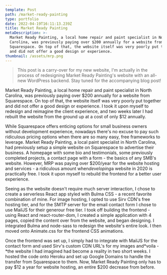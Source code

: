 ```yaml
---
template: Post
path: /market-ready-painting
type: portfolio
date: 2022-04-19T16:11:13.239Z
title: Market Ready Painting
metaDescription: >-
  Market Ready Painting, a local home repair and paint specialist in North
  Carolina, was previously paying over $200 annually for a website from
  Squarespace. On top of that, the website itself was very poorly put together
  and did not offer a good design or experience.
thumbnail: /assets/mrp.png
---
```

> This post is a carry-over for my new website, I'm actually in the process of redesigning Market Ready Painting's website with an all-new WordPress backend. Stay tuned for the accompanying blog post!

Market Ready Painting, a local home repair and paint specialist in North Carolina, was previously paying over $200 annually for a website from Squarespace. On top of that, the website itself was very poorly put together and did not offer a good design or experience. I took it upon myself to redesign and reimagine the client experience, and two weeks later I had rebuilt the website from the ground up at a cost of only $12 annually.

While Squarespace offers enticing options for small business owners without development experience, nowadays there's no excuse to pay such ridiculous pricing options when there are so many easy, free frameworks to leverage. Market Ready Painting, a local paint specialist in North Carolina, had previously setup a simple website on Squarespace to advertise their business. A homepage with some bio and testimonials, some previously completed projects, a contact page with a form - the basics of any SMB's website. However, MRP was paying over $200/year for the website hosting and services - a ridiculous amount when*developing*a website in 2020 is practically free. I took it upon myself to rebuild the frontend for a better user experience. 

Seeing as the website doesn't require much server interaction, I chose to create a serverless React app styled with Bulma CSS - a recent favorite combination of mine. For image hosting, I opted to use Sirv CDN's free hosting tier, and for the SMTP server for the email contact form I chose to use MailJS for their generour free tier. I took off building the frontend - using React and react-router-dom, I created a simple application with 4 pages, copied the content over from the website, and began designing. I integrated Bulma and node-sass to redesign the website's entire look. I then moved onto Animate.css for the frontend CSS animations. 

Once the frontend was set up, I simply had to integrate with MailJS for the contact form and used Sirv's custom CDN URL's for my images and*voila -*the website I had imagined had become a reality in two short weeks. I hosted the code onto Heroku and set up Google Domains to handle the transfer from Squarespace to them. Now, Market Ready Painting only has to pay $12 a year for website hosting, an entire $200 decrease from before.
